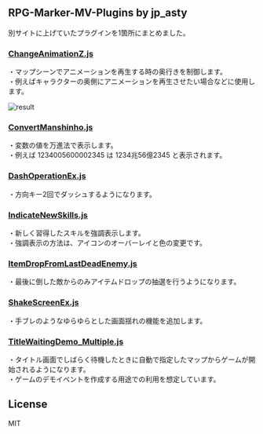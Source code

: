 ## RPG-Marker-MV-Plugins by jp_asty
別サイトに上げていたプラグインを1箇所にまとめました。  

### [ChangeAnimationZ.js](https://raw.githubusercontent.com/ste0/RPG-Marker-MV-Plugins/main/PluginTest/js/plugins/ChangeAnimationZ.js)
・マップシーンでアニメーションを再生する時の奥行きを制御します。  
・例えばキャラクターの奥側にアニメーションを再生させたい場合などに使用します。  

![result](https://github.com/ste0/RPG-Marker-MV-Plugins/blob/main/PluginTest/gif/ChangeAnimationZ.gif)

### [ConvertManshinho.js](https://raw.githubusercontent.com/ste0/RPG-Marker-MV-Plugins/main/PluginTest/js/plugins/ConvertManshinho.js)
・変数の値を万進法で表示します。  
・例えば 1234005600002345 は 1234兆56億2345 と表示されます。  

### [DashOperationEx.js](https://raw.githubusercontent.com/ste0/RPG-Marker-MV-Plugins/main/PluginTest/js/plugins/DashOperationEx.js)
・方向キー2回でダッシュするようになります。  

### [IndicateNewSkills.js](https://raw.githubusercontent.com/ste0/RPG-Marker-MV-Plugins/main/PluginTest/js/plugins/IndicateNewSkills.js)
・新しく習得したスキルを強調表示します。  
・強調表示の方法は、アイコンのオーバーレイと色の変更です。  

### [ItemDropFromLastDeadEnemy.js](https://raw.githubusercontent.com/ste0/RPG-Marker-MV-Plugins/main/PluginTest/js/plugins/ItemDropFromLastDeadEnemy.js)
・最後に倒した敵からのみアイテムドロップの抽選を行うようになります。  

### [ShakeScreenEx.js](https://raw.githubusercontent.com/ste0/RPG-Marker-MV-Plugins/main/PluginTest/js/plugins/ShakeScreenEx.js)
・手ブレのようなゆらゆらとした画面揺れの機能を追加します。  

### [TitleWaitingDemo_Multiple.js](https://raw.githubusercontent.com/ste0/RPG-Marker-MV-Plugins/main/PluginTest/js/plugins/TitleWaitingDemo_Multiple.js)
・タイトル画面でしばらく待機したときに自動で指定したマップからゲームが開始されるようになります。  
・ゲームのデモイベントを作成する用途での利用を想定しています。  

## License
MIT
